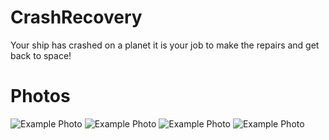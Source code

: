# CrashRecovery
Your ship has crashed on a planet it is your job to make the repairs and get back to space!


# Photos
![Example Photo](https://github.com/nitch-tech/CrashRecovery/blob/master/photos/CrashRecoverySnaps.PNG)
![Example Photo](https://github.com/nitch-tech/CrashRecovery/blob/master/photos/Cras.PNG)
![Example Photo](https://github.com/nitch-tech/CrashRecovery/blob/master/photos/CRASH.PNG)
![Example Photo](https://github.com/nitch-tech/CrashRecovery/blob/master/photos/wAVE.PNG)
